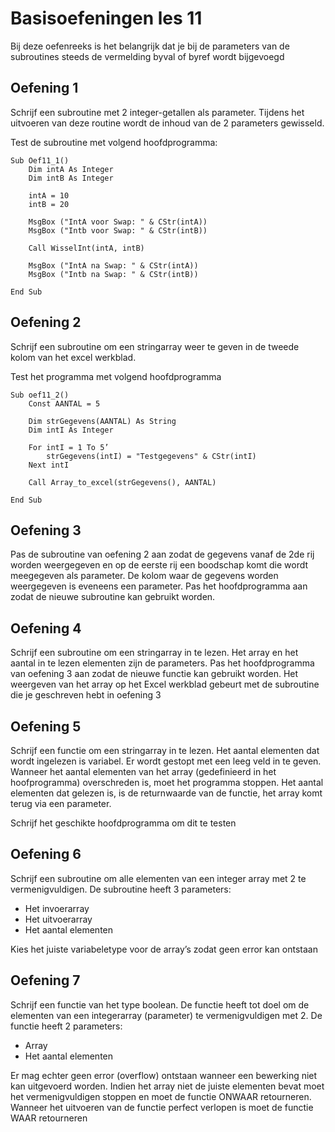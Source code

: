 # Basisoefeningen les 11
Bij deze oefenreeks is het belangrijk dat je bij de parameters van de subroutines steeds de vermelding byval of byref wordt bijgevoegd
## Oefening 1
Schrijf een subroutine met 2 integer-getallen als parameter. Tijdens het uitvoeren van deze routine wordt de inhoud van de 2 parameters gewisseld.

Test de subroutine met volgend hoofdprogramma:

```VBA
Sub Oef11_1()
    Dim intA As Integer
    Dim intB As Integer
    
    intA = 10
    intB = 20
    
    MsgBox ("IntA voor Swap: " & CStr(intA))
    MsgBox ("Intb voor Swap: " & CStr(intB))
    
    Call WisselInt(intA, intB)
    
    MsgBox ("IntA na Swap: " & CStr(intA))
    MsgBox ("Intb na Swap: " & CStr(intB))

End Sub
```


## Oefening 2
Schrijf een subroutine om een stringarray weer te geven in de tweede kolom van het excel werkblad.

Test het programma met volgend hoofdprogramma

```VBA
Sub oef11_2()
    Const AANTAL = 5
    
    Dim strGegevens(AANTAL) As String
    Dim intI As Integer
    
    For intI = 1 To 5’
        strGegevens(intI) = "Testgegevens" & CStr(intI)
    Next intI

    Call Array_to_excel(strGegevens(), AANTAL)  

End Sub

```

## Oefening 3
Pas de subroutine van oefening 2 aan zodat de gegevens vanaf de 2de rij worden weergegeven en op de eerste rij een boodschap komt die wordt meegegeven als parameter. De kolom waar de gegevens worden weergegeven is eveneens een parameter. Pas het hoofdprogramma aan zodat de nieuwe subroutine kan gebruikt worden.

## Oefening 4
Schrijf een subroutine om een stringarray in te lezen. Het array en het aantal in te lezen elementen zijn de parameters. Pas het hoofdprogramma van oefening 3 aan zodat de nieuwe functie kan gebruikt worden. Het weergeven van het array op het Excel werkblad gebeurt met de subroutine die je geschreven hebt in oefening 3

## Oefening 5
Schrijf een functie om een stringarray in te lezen. Het aantal elementen dat wordt ingelezen is variabel. Er wordt gestopt met een leeg veld in te geven. Wanneer het aantal elementen van het array (gedefinieerd in het hoofprogramma) overschreden is, moet het programma stoppen. Het aantal elementen dat gelezen is, is de returnwaarde van de functie, het array komt terug via een parameter.

Schrijf het geschikte hoofdprogramma om dit te testen

## Oefening 6
Schrijf een subroutine om alle elementen van een integer array met 2 te vermenigvuldigen. De subroutine heeft 3 parameters:

- Het invoerarray
- Het uitvoerarray
- Het aantal elementen

Kies het juiste variabeletype voor de array’s zodat geen error kan ontstaan

## Oefening 7
Schrijf een functie van het type boolean. De functie heeft tot doel om de elementen van een integerarray (parameter) te vermenigvuldigen met 2. De functie heeft 2 parameters:

- Array
- Het aantal elementen

Er mag echter geen error (overflow) ontstaan wanneer een bewerking niet kan uitgevoerd worden. Indien het array niet de juiste elementen bevat moet het vermenigvuldigen stoppen en moet de functie ONWAAR retourneren. Wanneer het uitvoeren van de functie perfect verlopen is moet de functie WAAR retourneren



